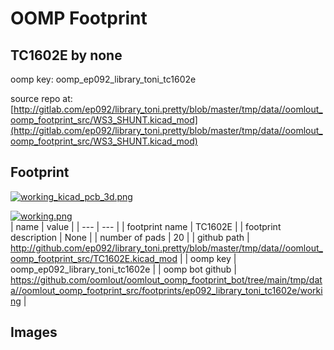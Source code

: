 # OOMP Footprint  
## TC1602E  by none  
  
oomp key: oomp_ep092_library_toni_tc1602e  
  
source repo at: [http://gitlab.com/ep092/library_toni.pretty/blob/master/tmp/data//oomlout_oomp_footprint_src/WS3_SHUNT.kicad_mod](http://gitlab.com/ep092/library_toni.pretty/blob/master/tmp/data//oomlout_oomp_footprint_src/WS3_SHUNT.kicad_mod)  
## Footprint  
  
[![working_kicad_pcb_3d.png](working_kicad_pcb_3d_600.png)](working_kicad_pcb_3d.png)  
  
[![working.png](working_600.png)](working.png)  
| name | value | 
| --- | --- | 
| footprint name | TC1602E | 
| footprint description | None | 
| number of pads | 20 | 
| github path | http://github.com/ep092/library_toni.pretty/blob/master/tmp/data//oomlout_oomp_footprint_src/TC1602E.kicad_mod | 
| oomp key | oomp_ep092_library_toni_tc1602e | 
| oomp bot github | https://github.com/oomlout/oomlout_oomp_footprint_bot/tree/main/tmp/data//oomlout_oomp_footprint_src/footprints/ep092_library_toni_tc1602e/working | 
## Images  
